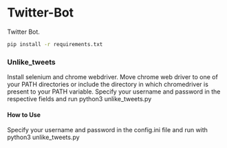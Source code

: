 # Twitter-Bot
Twitter Bot. 

```bash
pip install -r requirements.txt
```

### Unlike_tweets
Install selenium and chrome webdriver. Move chrome web driver to one of your PATH directories or include the directory in which chromedriver is present to your PATH variable.
Specify your username and password in the respective fields and run python3 unlike_tweets.py

#### How to Use
Specify your username and password in the config.ini file and run with python3 unlike_tweets.py
